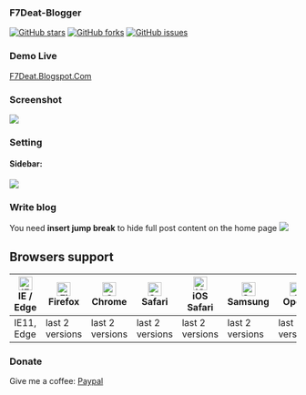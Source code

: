 ### F7Deat-Blogger
  [![GitHub stars][stars-image]][stars-url]
  [![GitHub forks][forks-image]][forks-url]
  [![GitHub issues][issues-image]][issues-url]
### Demo Live
[F7Deat.Blogspot.Com](https://f7deat.blogspot.com/)
### Screenshot
![](https://i.imgur.com/IkawnKo.png)
### Setting
#### Sidebar:
![](https://1.bp.blogspot.com/-hCHs9FqVi90/Xyo0OsUoGrI/AAAAAAAABbk/JUcbWaAOUuc8H81RfhuBB3OvKukOkvmcACLcBGAsYHQ/s640/Capture.PNG)
### Write blog
You need __insert jump break__ to hide full post content on the home page
![](https://i.imgur.com/bzduFDF.png)
## Browsers support
| [<img src="https://raw.githubusercontent.com/alrra/browser-logos/master/src/edge/edge_48x48.png" alt="IE / Edge" width="24px" height="24px" />](http://godban.github.io/browsers-support-badges/)<br/>IE / Edge | [<img src="https://raw.githubusercontent.com/alrra/browser-logos/master/src/firefox/firefox_48x48.png" alt="Firefox" width="24px" height="24px" />](http://godban.github.io/browsers-support-badges/)<br/>Firefox | [<img src="https://raw.githubusercontent.com/alrra/browser-logos/master/src/chrome/chrome_48x48.png" alt="Chrome" width="24px" height="24px" />](http://godban.github.io/browsers-support-badges/)<br/>Chrome | [<img src="https://raw.githubusercontent.com/alrra/browser-logos/master/src/safari/safari_48x48.png" alt="Safari" width="24px" height="24px" />](http://godban.github.io/browsers-support-badges/)<br/>Safari | [<img src="https://raw.githubusercontent.com/alrra/browser-logos/master/src/safari-ios/safari-ios_48x48.png" alt="iOS Safari" width="24px" height="24px" />](http://godban.github.io/browsers-support-badges/)<br/>iOS Safari | [<img src="https://raw.githubusercontent.com/alrra/browser-logos/master/src/samsung-internet/samsung-internet_48x48.png" alt="Samsung" width="24px" height="24px" />](http://godban.github.io/browsers-support-badges/)<br/>Samsung | [<img src="https://raw.githubusercontent.com/alrra/browser-logos/master/src/opera/opera_48x48.png" alt="Opera" width="24px" height="24px" />](http://godban.github.io/browsers-support-badges/)<br/>Opera |
| --------- | --------- | --------- | --------- | --------- | --------- | --------- |
| IE11, Edge| last 2 versions| last 2 versions| last 2 versions| last 2 versions| last 2 versions| last 2 versions
### Donate
Give me a coffee: [Paypal](https://www.paypal.me/f7deat)

[stars-url]: https://github.com/f7deat/F7Deat-Blogger/stargazers
[stars-image]: https://img.shields.io/github/stars/f7deat/F7Deat-Blogger.svg

[forks-url]: https://github.com/f7deat/F7Deat-Blogger/network
[forks-image]: https://img.shields.io/github/forks/f7deat/F7Deat-Blogger.svg

[issues-url]: https://github.com/f7deat/F7Deat-Blogger/issues
[issues-image]: https://img.shields.io/github/issues/f7deat/F7Deat-Blogger.svg
